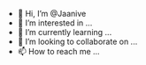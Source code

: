 - 👋 Hi, I’m @Jaanive
- 👀 I’m interested in ...
- 🌱 I’m currently learning ...
- 💞️ I’m looking to collaborate on ...
- 📫 How to reach me ...

<!---
Jaanive/Jaanive is a ✨ special ✨ repository because its `README.md` (this file) appears on your GitHub profile.
You can click the Preview link to take a look at your changes.
--->
